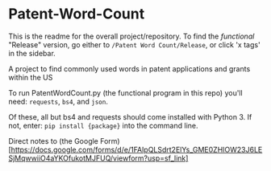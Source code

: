 # Patent-Word-Count

This is the readme for the overall project/repository.
To find the *functional* "Release" version, go either to ```/Patent Word Count/Release```, or click 'x tags' in the sidebar.

A project to find commonly used words in patent applications and grants within the US

To run PatentWordCount.py (the functional program in this repo) you'll need: ```requests```, ```bs4```, and ```json```.

Of these, all but bs4 and requests should come installed with Python 3. If not, enter:
  ```pip install {package}```
into the command line.

Direct notes to (the Google Form)[https://docs.google.com/forms/d/e/1FAIpQLSdrt2ElYs_GME0ZHIOW23J6LESjMqwwiiO4aYKOfukotMJFUQ/viewform?usp=sf_link]
